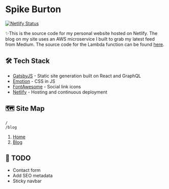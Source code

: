 # Spike Burton

[![Netlify Status](https://api.netlify.com/api/v1/badges/c56b01f1-ff1a-4122-b8a0-15032017ea8c/deploy-status)](https://app.netlify.com/sites/spikeburton/deploys)

✨This is the source code for my personal website hosted on Netlify. The blog on my site uses an AWS microservice I built to grab my latest feed from Medium. The source code for the Lambda function can be found [here](https://github.com/spikeburton/medium-parser).

## 🛠 Tech Stack

- [GatsbyJS](https://www.gatsbyjs.org/) - Static site generation built on React and GraphQL
- [Emotion](https://emotion.sh/docs/introduction) - CSS in JS
- [FontAwesome](https://fontawesome.com/) - Social link icons
- [Netlify](https://www.netlify.com/) - Hosting and continuous deployment

## 🗺 Site Map

    /
    /blog

1. [Home](https://spikeburton.me/)
1. [Blog](https://spikeburton.me/blog)

## 🚧 TODO

- Contact form
- Add SEO metadata
- Sticky navbar
